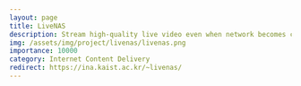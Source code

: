 ```yaml
---
layout: page
title: LiveNAS
description: Stream high-quality live video even when network becomes congested.
img: /assets/img/project/livenas/livenas.png
importance: 10000
category: Internet Content Delivery
redirect: https://ina.kaist.ac.kr/~livenas/
---
```


